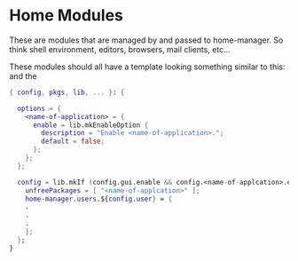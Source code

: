 # Home Modules

These are modules that are managed by and passed to home-manager. So think shell environment, editors,
browsers, mail clients, etc...

These modules should all have a template looking something similar to this:
and the

```nix
{ config, pkgs, lib, ... }: {

  options = {
    <name-of-application> = {
      enable = lib.mkEnableOption {
        description = "Enable <name-of-application>.";
        default = false;
      };
    };
  };

  config = lib.mkIf (config.gui.enable && config.<name-of-applcation>.enable) {
    unfreePackages = [ "<name-of-applcation>" ];
    home-manager.users.${config.user} = {
    .
    .
    .
    };
  };
}
```
